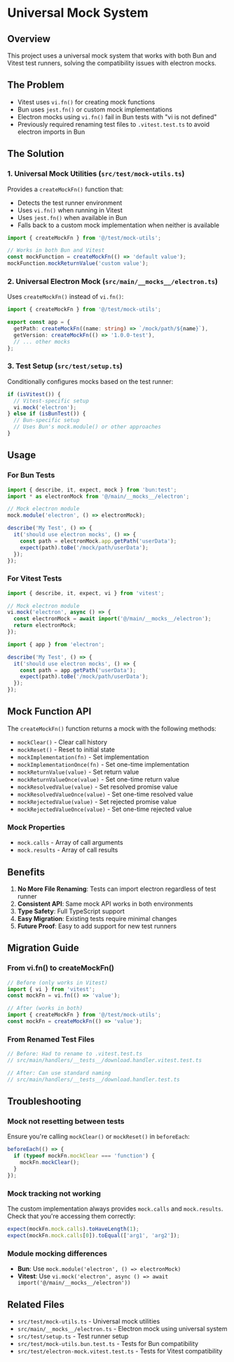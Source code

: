 # Universal Mock System

## Overview

This project uses a universal mock system that works with both Bun and Vitest test runners, solving the compatibility issues with electron mocks.

## The Problem

- Vitest uses `vi.fn()` for creating mock functions
- Bun uses `jest.fn()` or custom mock implementations
- Electron mocks using `vi.fn()` fail in Bun tests with "vi is not defined"
- Previously required renaming test files to `.vitest.test.ts` to avoid electron imports in Bun

## The Solution

### 1. Universal Mock Utilities (`src/test/mock-utils.ts`)

Provides a `createMockFn()` function that:
- Detects the test runner environment
- Uses `vi.fn()` when running in Vitest
- Uses `jest.fn()` when available in Bun
- Falls back to a custom mock implementation when neither is available

```typescript
import { createMockFn } from '@/test/mock-utils';

// Works in both Bun and Vitest
const mockFunction = createMockFn(() => 'default value');
mockFunction.mockReturnValue('custom value');
```

### 2. Universal Electron Mock (`src/main/__mocks__/electron.ts`)

Uses `createMockFn()` instead of `vi.fn()`:

```typescript
import { createMockFn } from '@/test/mock-utils';

export const app = {
  getPath: createMockFn((name: string) => `/mock/path/${name}`),
  getVersion: createMockFn(() => '1.0.0-test'),
  // ... other mocks
};
```

### 3. Test Setup (`src/test/setup.ts`)

Conditionally configures mocks based on the test runner:

```typescript
if (isVitest()) {
  // Vitest-specific setup
  vi.mock('electron');
} else if (isBunTest()) {
  // Bun-specific setup
  // Uses Bun's mock.module() or other approaches
}
```

## Usage

### For Bun Tests

```typescript
import { describe, it, expect, mock } from 'bun:test';
import * as electronMock from '@/main/__mocks__/electron';

// Mock electron module
mock.module('electron', () => electronMock);

describe('My Test', () => {
  it('should use electron mocks', () => {
    const path = electronMock.app.getPath('userData');
    expect(path).toBe('/mock/path/userData');
  });
});
```

### For Vitest Tests

```typescript
import { describe, it, expect, vi } from 'vitest';

// Mock electron module
vi.mock('electron', async () => {
  const electronMock = await import('@/main/__mocks__/electron');
  return electronMock;
});

import { app } from 'electron';

describe('My Test', () => {
  it('should use electron mocks', () => {
    const path = app.getPath('userData');
    expect(path).toBe('/mock/path/userData');
  });
});
```

## Mock Function API

The `createMockFn()` function returns a mock with the following methods:

- `mockClear()` - Clear call history
- `mockReset()` - Reset to initial state
- `mockImplementation(fn)` - Set implementation
- `mockImplementationOnce(fn)` - Set one-time implementation
- `mockReturnValue(value)` - Set return value
- `mockReturnValueOnce(value)` - Set one-time return value
- `mockResolvedValue(value)` - Set resolved promise value
- `mockResolvedValueOnce(value)` - Set one-time resolved value
- `mockRejectedValue(value)` - Set rejected promise value
- `mockRejectedValueOnce(value)` - Set one-time rejected value

### Mock Properties

- `mock.calls` - Array of call arguments
- `mock.results` - Array of call results

## Benefits

1. **No More File Renaming**: Tests can import electron regardless of test runner
2. **Consistent API**: Same mock API works in both environments
3. **Type Safety**: Full TypeScript support
4. **Easy Migration**: Existing tests require minimal changes
5. **Future Proof**: Easy to add support for new test runners

## Migration Guide

### From vi.fn() to createMockFn()

```typescript
// Before (only works in Vitest)
import { vi } from 'vitest';
const mockFn = vi.fn(() => 'value');

// After (works in both)
import { createMockFn } from '@/test/mock-utils';
const mockFn = createMockFn(() => 'value');
```

### From Renamed Test Files

```typescript
// Before: Had to rename to .vitest.test.ts
// src/main/handlers/__tests__/download.handler.vitest.test.ts

// After: Can use standard naming
// src/main/handlers/__tests__/download.handler.test.ts
```

## Troubleshooting

### Mock not resetting between tests

Ensure you're calling `mockClear()` or `mockReset()` in `beforeEach`:

```typescript
beforeEach(() => {
  if (typeof mockFn.mockClear === 'function') {
    mockFn.mockClear();
  }
});
```

### Mock tracking not working

The custom implementation always provides `mock.calls` and `mock.results`. Check that you're accessing them correctly:

```typescript
expect(mockFn.mock.calls).toHaveLength(1);
expect(mockFn.mock.calls[0]).toEqual(['arg1', 'arg2']);
```

### Module mocking differences

- **Bun**: Use `mock.module('electron', () => electronMock)`
- **Vitest**: Use `vi.mock('electron', async () => await import('@/main/__mocks__/electron'))`

## Related Files

- `src/test/mock-utils.ts` - Universal mock utilities
- `src/main/__mocks__/electron.ts` - Electron mock using universal system
- `src/test/setup.ts` - Test runner setup
- `src/test/mock-utils.bun.test.ts` - Tests for Bun compatibility
- `src/test/electron-mock.vitest.test.ts` - Tests for Vitest compatibility